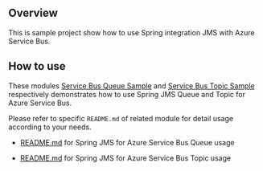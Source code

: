 ## Overview

This is sample project show how to use Spring integration JMS with Azure Service Bus.

## How to use

These modules [Service Bus Queue Sample](./spring-jms-servicebus-sample/azure-servicebus-queue-spring-jms-sample/) and [Service Bus Topic Sample](./spring-jms-servicebus-sample/azure-servicebus-topic-spring-jms-sample/) respectively demonstrates how to use Spring JMS Queue and Topic for Azure Service Bus.

Please refer to specific `README.md` of related module for detail usage according to your needs.

* [README.md](./spring-jms-servicebus-sample/azure-servicebus-queue-spring-jms-sample/README.md) for Spring JMS for Azure Service Bus Queue usage

* [README.md](./spring-jms-servicebus-sample/azure-servicebus-topic-spring-jms-sample/README.md) for Spring JMS for Azure Service Bus Topic usage
